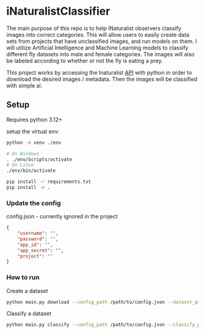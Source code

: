 # iNaturalistClassifier

The main purpose of this repo is to help iNaturalist observers classify images into correct categories. This will allow users to easily create data sets from projects that have unclassified images, and run models on them.
I will utilize Artificial Intelligence and Machine Learning models to classify different fly datasets into male and female categories. The images will also be labeled according to whether or not the fly is eating a prey.

This project works by accessing the Inaturalist [API](https://api.inaturalist.org/v1/docs) with python in order to download the desired images / metadata. Then the images will be classified with simple ai.

## Setup

Requires python 3.12+

setup the virtual env:

```sh
python -m venv ./env

# On Windows
. ./env/Scripts/activate 
# On Linux
./env/bin/activate

pip install -r requirements.txt
pip install -e .
```

### Update the config

config.json - currently ignored in the project

```json
{
    "username": "",
    "password": "",
    "app_id": "",
    "app_secret": "",
    "project": ""
}
```

### How to run

Create a dataset

``` sh
python main.py download --config_path /path/to/config.json --dataset_path /path/to/dataset --verbose
```

Classify a dataset

```sh
python main.py classify --config_path /path/to/config.json --classify_path /path/to/classify --verbose
```
